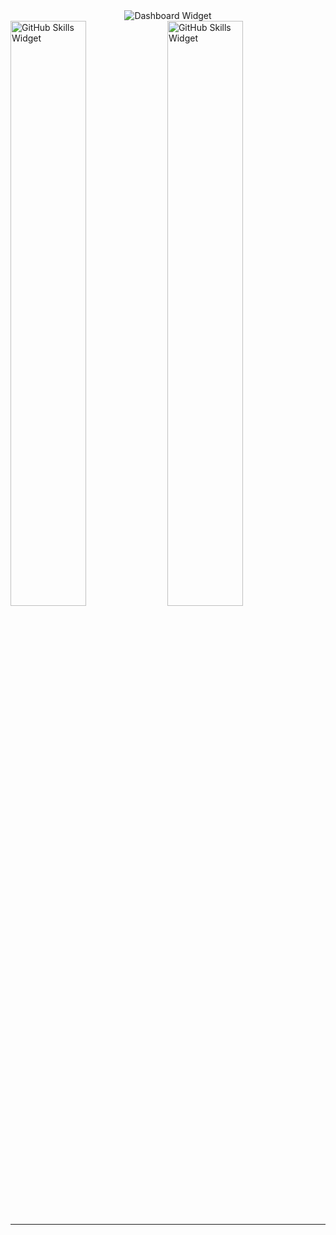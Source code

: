 <style>
    /* Add alt attribute to img element */
    img[alt="Dashboard"] {
        alt: "Dashboard Widget";
    }
    /* Add alt attribute to img element */
    img[alt="GitHub WidgetBox"] {
        alt: "GitHub Skills Widget";
    }
    /* Add media queries for different screen sizes */
    @media only screen and (max-width: 768px) {
        img {
            width: 100%;
        }
    }
    @media only screen and (max-width: 576px) {
        /* Add styles for smaller screens, such as mobile devices */
    }
    @media only screen and (min-width: 769px) and (max-width: 992px) {
        /* Add styles for larger screens, such as tablets */
    }
    @media only screen and (min-width: 993px) {
        /* Add styles for even larger screens, such as laptops and desktops */
    }
</style>

<section>
    <div align="center">
        <img src="https://github-widgetbox.vercel.app/api/profile?username=damianodoug&data=followers,repositories,stars,commits&theme=aether" alt="Dashboard Widget">
    </div>
    <div>
        <img width="49%" src="https://github-widgetbox.vercel.app/api/skills?names=html,css,javascript,python,go,mysql,postgresql&includeNames=true&theme=aether" alt="GitHub Skills Widget" />
        <img width="49%" src="https://github-widgetbox.vercel.app/api/skills?tools=mongodb,docker,apache,nginx,nodejs,heroku,aws&includeNames=true&theme=aether" alt="GitHub Skills Widget" />
    </div>
    <hr>
    <!-- <div>
        <img src="https://github-readme-stats.vercel.app/api?username=damianodoug&show_icons=true&hide_border=true&bg_color=101820&icon_color=cf6bdd&text_color=bfbfbf&border_radius=10&include_all_commits=true&count_private=true&custom_title=Satus&title_color=cf6bdd&text_bold=false&layout=compact">
        <img src="https://github-readme-stats.vercel.app/api/top-langs/?username=damianodoug&layout=compact&hide_border=true&bg_color=101820&icon_color=cf6bdd&text_color=bfbfbf&border_radius=10&title_color=cf6bdd&text_bold=false"/>
    </div> -->
</section>